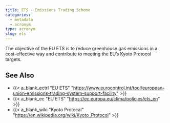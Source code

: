 ```yaml
---
title: ETS - Emissions Trading Scheme
categories:
  - metadata
  - acronym
type: acronym
slug: ets
---
```


The objective of the EU ETS is to reduce greenhouse gas emissions in a
cost-effective way and contribute to meeting the EU’s Kyoto Protocol targets.

## See Also

* {{< a_blank_ectrl "EU ETS" "https://www.eurocontrol.int/tool/european-union-emissions-trading-system-support-facility" >}}
* {{< a_blank_ec "EU ETS" "https://ec.europa.eu/clima/policies/ets_en" >}}
* {{< a_blank_wiki "Kyoto Protocal" "https://en.wikipedia.org/wiki/Kyoto_Protocol" >}}
